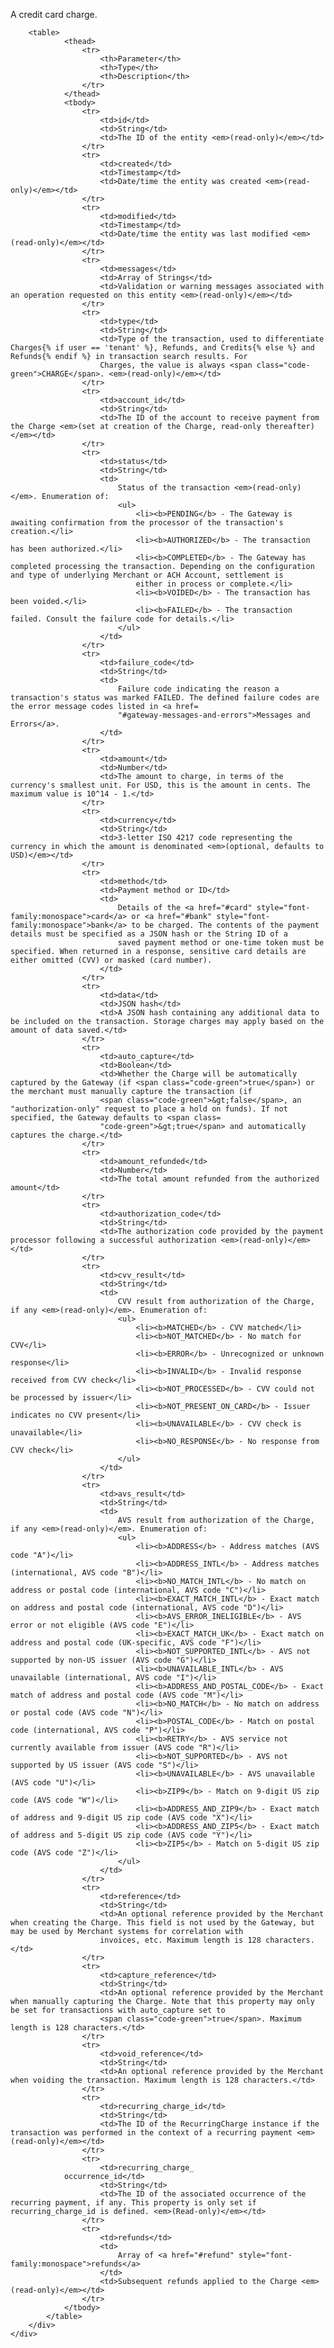 <div class="method-area">
  <div class="method-copy">
    <div class="method-copy-padding">
		<p>A credit card charge.</p>

		<table>
				<thead>
					<tr>
						<th>Parameter</th>
						<th>Type</th>
						<th>Description</th>
					</tr>
				</thead>
				<tbody>
					<tr>
						<td>id</td>
						<td>String</td>
						<td>The ID of the entity <em>(read-only)</em></td>
					</tr>
					<tr>
						<td>created</td>
						<td>Timestamp</td>
						<td>Date/time the entity was created <em>(read-only)</em></td>
					</tr>
					<tr>
						<td>modified</td>
						<td>Timestamp</td>
						<td>Date/time the entity was last modified <em>(read-only)</em></td>
					</tr>
					<tr>
						<td>messages</td>
						<td>Array of Strings</td>
						<td>Validation or warning messages associated with an operation requested on this entity <em>(read-only)</em></td>
					</tr>
					<tr>
						<td>type</td>
						<td>String</td>
						<td>Type of the transaction, used to differentiate Charges{% if user == 'tenant' %}, Refunds, and Credits{% else %} and Refunds{% endif %} in transaction search results. For
						Charges, the value is always <span class="code-green">CHARGE</span>. <em>(read-only)</em></td>
					</tr>
					<tr>
						<td>account_id</td>
						<td>String</td>
						<td>The ID of the account to receive payment from the Charge <em>(set at creation of the Charge, read-only thereafter)</em></td>
					</tr>
					<tr>
						<td>status</td>
						<td>String</td>
						<td>
							Status of the transaction <em>(read-only)</em>. Enumeration of:
							<ul>
								<li><b>PENDING</b> - The Gateway is awaiting confirmation from the processor of the transaction's creation.</li>
								<li><b>AUTHORIZED</b> - The transaction has been authorized.</li>
								<li><b>COMPLETED</b> - The Gateway has completed processing the transaction. Depending on the configuration and type of underlying Merchant or ACH Account, settlement is
								either in process or complete.</li>
								<li><b>VOIDED</b> - The transaction has been voided.</li>
								<li><b>FAILED</b> - The transaction failed. Consult the failure code for details.</li>
							</ul>
						</td>
					</tr>
					<tr>
						<td>failure_code</td>
						<td>String</td>
						<td>
							Failure code indicating the reason a transaction's status was marked FAILED. The defined failure codes are the error message codes listed in <a href=
							"#gateway-messages-and-errors">Messages and Errors</a>.
						</td>
					</tr>
					<tr>
						<td>amount</td>
						<td>Number</td>
						<td>The amount to charge, in terms of the currency's smallest unit. For USD, this is the amount in cents. The maximum value is 10^14 - 1.</td>
					</tr>
					<tr>
						<td>currency</td>
						<td>String</td>
						<td>3-letter ISO 4217 code representing the currency in which the amount is denominated <em>(optional, defaults to USD)</em></td>
					</tr>
					<tr>
						<td>method</td>
						<td>Payment method or ID</td>
						<td>
							Details of the <a href="#card" style="font-family:monospace">card</a> or <a href="#bank" style="font-family:monospace">bank</a> to be charged. The contents of the payment details must be specified as a JSON hash or the String ID of a
							saved payment method or one-time token must be specified. When returned in a response, sensitive card details are either omitted (CVV) or masked (card number).
						</td>
					</tr>
					<tr>
						<td>data</td>
						<td>JSON hash</td>
						<td>A JSON hash containing any additional data to be included on the transaction. Storage charges may apply based on the amount of data saved.</td>
					</tr>
					<tr>
						<td>auto_capture</td>
						<td>Boolean</td>
						<td>Whether the Charge will be automatically captured by the Gateway (if <span class="code-green">true</span>) or the merchant must manually capture the transaction (if
						<span class="code-green">&gt;false</span>, an "authorization-only" request to place a hold on funds). If not specified, the Gateway defaults to <span class=
						"code-green">&gt;true</span> and automatically captures the charge.</td>
					</tr>
					<tr>
						<td>amount_refunded</td>
						<td>Number</td>
						<td>The total amount refunded from the authorized amount</td>
					</tr>
					<tr>
						<td>authorization_code</td>
						<td>String</td>
						<td>The authorization code provided by the payment processor following a successful authorization <em>(read-only)</em></td>
					</tr>					
					<tr>
						<td>cvv_result</td>
						<td>String</td>
						<td>
							CVV result from authorization of the Charge, if any <em>(read-only)</em>. Enumeration of:
							<ul>
								<li><b>MATCHED</b> - CVV matched</li>
								<li><b>NOT_MATCHED</b> - No match for CVV</li>
								<li><b>ERROR</b> - Unrecognized or unknown response</li>
								<li><b>INVALID</b> - Invalid response received from CVV check</li>
								<li><b>NOT_PROCESSED</b> - CVV could not be processed by issuer</li>
								<li><b>NOT_PRESENT_ON_CARD</b> - Issuer indicates no CVV present</li>
								<li><b>UNAVAILABLE</b> - CVV check is unavailable</li>
								<li><b>NO_RESPONSE</b> - No response from CVV check</li>
							</ul>
						</td>
					</tr>
					<tr>
						<td>avs_result</td>
						<td>String</td>
						<td>
							AVS result from authorization of the Charge, if any <em>(read-only)</em>. Enumeration of:
							<ul>
								<li><b>ADDRESS</b> - Address matches (AVS code "A")</li>
								<li><b>ADDRESS_INTL</b> - Address matches (international, AVS code "B")</li>
								<li><b>NO_MATCH_INTL</b> - No match on address or postal code (international, AVS code "C")</li>
								<li><b>EXACT_MATCH_INTL</b> - Exact match on address and postal code (international, AVS code "D")</li>
								<li><b>AVS_ERROR_INELIGIBLE</b> - AVS error or not eligible (AVS code "E")</li>
								<li><b>EXACT_MATCH_UK</b> - Exact match on address and postal code (UK-specific, AVS code "F")</li>
								<li><b>NOT_SUPPORTED_INTL</b> - AVS not supported by non-US issuer (AVS code "G")</li>
								<li><b>UNAVAILABLE_INTL</b> - AVS unavailable (international, AVS code "I")</li>
								<li><b>ADDRESS_AND_POSTAL_CODE</b> - Exact match of address and postal code (AVS code "M")</li>
								<li><b>NO_MATCH</b> - No match on address or postal code (AVS code "N")</li>
								<li><b>POSTAL_CODE</b> - Match on postal code (international, AVS code "P")</li>
								<li><b>RETRY</b> - AVS service not currently available from issuer (AVS code "R")</li>
								<li><b>NOT_SUPPORTED</b> - AVS not supported by US issuer (AVS code "S")</li>
								<li><b>UNAVAILABLE</b> - AVS unavailable (AVS code "U")</li>
								<li><b>ZIP9</b> - Match on 9-digit US zip code (AVS code "W")</li>
								<li><b>ADDRESS_AND_ZIP9</b> - Exact match of address and 9-digit US zip code (AVS code "X")</li>
								<li><b>ADDRESS_AND_ZIP5</b> - Exact match of address and 5-digit US zip code (AVS code "Y")</li>
								<li><b>ZIP5</b> - Match on 5-digit US zip code (AVS code "Z")</li>
							</ul>
						</td>
					</tr>
					<tr>
						<td>reference</td>
						<td>String</td>
						<td>An optional reference provided by the Merchant when creating the Charge. This field is not used by the Gateway, but may be used by Merchant systems for correlation with
						invoices, etc. Maximum length is 128 characters.</td>
					</tr>
					<tr>
						<td>capture_reference</td>
						<td>String</td>
						<td>An optional reference provided by the Merchant when manually capturing the Charge. Note that this property may only be set for transactions with auto_capture set to
						<span class="code-green">true</span>. Maximum length is 128 characters.</td>
					</tr>
					<tr>
						<td>void_reference</td>
						<td>String</td>
						<td>An optional reference provided by the Merchant when voiding the transaction. Maximum length is 128 characters.</td>
					</tr>
					<tr>
						<td>recurring_charge_id</td>
						<td>String</td>
						<td>The ID of the RecurringCharge instance if the transaction was performed in the context of a recurring payment <em>(read-only)</em></td>
					</tr>
					<tr>
						<td>recurring_charge_
		        occurrence_id</td>
						<td>String</td>
						<td>The ID of the associated occurrence of the recurring payment, if any. This property is only set if recurring_charge_id is defined. <em>(Read-only)</em></td>
					</tr>
					<tr>
						<td>refunds</td>
						<td>
							Array of <a href="#refund" style="font-family:monospace">refunds</a>
						</td>
						<td>Subsequent refunds applied to the Charge <em>(read-only)</em></td>
					</tr>
				</tbody>
			</table>
		</div>
	</div>
</div>
